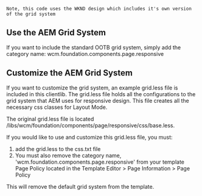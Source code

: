 `Note, this code uses the WKND design which includes it's own version of the grid system`

## Use the AEM Grid System

If you want to include the standard OOTB grid system, simply add the category name: wcm.foundation.components.page.responsive


## Customize the AEM Grid System
If you want to customize the grid system, an example grid.less file is included in this clientlib. The grid.less file holds all the configurations to the grid system that AEM uses for responsive design. This file creates all the necessary css classes for Layout Mode.

The original grid.less file is located /libs/wcm/foundation/components/page/responsive/css/base.less.

If you would like to use and customize this grid.less file, you must:

  1. add the grid.less to the css.txt file
  2. You must also remove the category name, 'wcm.foundation.components.page.responsive' from your template Page Policy located in the Template Editor > Page Information > Page Policy

This will remove the default grid system from the template.
